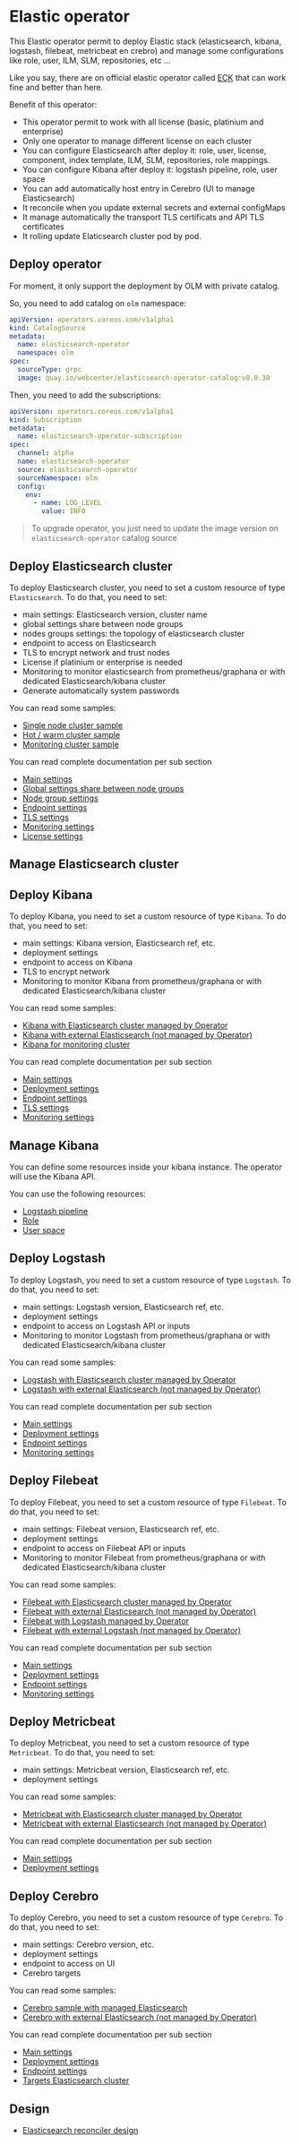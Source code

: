 # Elastic operator

This Elastic operator permit to deploy Elastic stack (elasticsearch, kibana, logstash, filebeat, metricbeat en crebro) and manage some configurations like role, user, ILM, SLM, repositories, etc ...


Like you say, there are on official elastic operator called [ECK](https://github.com/elastic/cloud-on-k8s) that can work fine and better than here.

Benefit of this operator:
- This operator permit to work with all license (basic, platinium and enterprise)
- Only one operator to manage different license on each cluster
- You can configure Elasticsearch after deploy it: role, user, license, component, index template, ILM, SLM, repositories, role mappings.
- You can configure Kibana after deploy it: logstash pipeline, role, user space
- You can add automatically host entry in Cerebro (UI to manage Elasticsearch)
- It reconcile when you update external secrets and external configMaps
- It manage automatically the transport TLS certificats and API TLS certificates
- It rolling update Elaticsearch cluster pod by pod.


## Deploy operator

For moment, it only support the deployment by OLM with private catalog.


So, you need to add catalog on `olm` namespace:
```yaml
apiVersion: operators.coreos.com/v1alpha1
kind: CatalogSource
metadata:
  name: elasticsearch-operator
  namespace: olm
spec:
  sourceType: grpc
  image: quay.io/webcenter/elasticsearch-operator-catalog:v0.0.38
```

Then, you need to add the subscriptions:
```yaml
apiVersion: operators.coreos.com/v1alpha1
kind: Subscription
metadata:
  name: elasticsearch-operator-subscription
spec:
  channel: alpha
  name: elasticsearch-operator
  source: elasticsearch-operator
  sourceNamespace: olm
  config:
    env:
      - name: LOG_LEVEL
        value: INFO
```

> To upgrade operator, you just need to update the image version on `elasticsearch-operator` catalog source

## Deploy Elasticsearch cluster

To deploy Elasticsearch cluster, you need to set a custom resource of type `Elasticsearch`.
To do that, you need to set:
  - main settings: Elasticsearch version, cluster name
  - global settings share between node groups
  - nodes groups settings: the topology of elasticsearch cluster
  - endpoint to access on Elasticsearch
  - TLS to encrypt network and trust nodes
  - License if platinium or enterprise is needed
  - Monitoring to monitor elasticsearch from prometheus/graphana or with dedicated Elasticsearch/kibana cluster
  - Generate automatically system passwords

You can read some samples:
  - [Single node cluster sample](documentations/elasticsearch/single-node-sample.md)
  - [Hot / warm cluster sample](documentations/elasticsearch/hot-warm-sample.md)
  - [Monitoring cluster sample](documentations/elasticsearch/monitoring-sample.md)


You can read complete documentation per sub section
  - [Main settings](documentations/elasticsearch/main-settings.md)
  - [Global settings share between node groups](documentations/elasticsearch/global-settings.md)
  - [Node group settings](documentations/elasticsearch/node-group-settings.md)
  - [Endpoint settings](documentations/elasticsearch/endpoint-settings.md)
  - [TLS settings](documentations/elasticsearch/tls-settings.md)
  - [Monitoring settings](documentations/elasticsearch/monitoring-settings.md)
  - [License settings](documentations/elasticsearch/license-settings.md)


## Manage Elasticsearch cluster

## Deploy Kibana

To deploy Kibana, you need to set a custom resource of type `Kibana`.
To do that, you need to set:
  - main settings: Kibana version, Elasticsearch ref, etc.
  - deployment settings
  - endpoint to access on Kibana
  - TLS to encrypt network
  - Monitoring to monitor Kibana from prometheus/graphana or with dedicated Elasticsearch/kibana cluster

You can read some samples:
  - [Kibana with Elasticsearch cluster managed by Operator](documentations/kibana/kibana-with-managed-cluster-sample.md)
  - [Kibana with external Elasticsearch (not managed by Operator)](documentations/kibana/kibana-with-external-cluster-sample.md)
  - [Kibana for monitoring cluster](documentations/elasticsearch/monitoring-sample.md)


You can read complete documentation per sub section
  - [Main settings](documentations/kibana/main-settings.md)
  - [Deployment settings](documentations/kibana/deployment-settings.md)
  - [Endpoint settings](documentations/kibana/endpoint-settings.md)
  - [TLS settings](documentations/kibana/tls-settings.md)
  - [Monitoring settings](documentations/kibana/monitoring-settings.md)

## Manage Kibana

You can define some resources inside your kibana instance. The operator will use the Kibana API.

You can use the following resources:
  - [Logstash pipeline](documentations/kibanaapi/logstash-pipeline.md)
  - [Role](documentations/kibanaapi/role.md)
  - [User space](documentations/kibanaapi/user-space.md)

## Deploy Logstash

To deploy Logstash, you need to set a custom resource of type `Logstash`.
To do that, you need to set:
  - main settings: Logstash version, Elasticsearch ref, etc.
  - deployment settings
  - endpoint to access on Logstash API or inputs
  - Monitoring to monitor Logstash from prometheus/graphana or with dedicated Elasticsearch/kibana cluster

You can read some samples:
  - [Logstash with Elasticsearch cluster managed by Operator](documentations/logstash/logstash-with-managed-cluster-sample.md)
  - [Logstash with external Elasticsearch (not managed by Operator)](documentations/logstash/logstash-with-external-cluster-sample.md)


You can read complete documentation per sub section
  - [Main settings](documentations/logstash/main-settings.md)
  - [Deployment settings](documentations/logstash/deployment-settings.md)
  - [Endpoint settings](documentations/logstash/endpoint-settings.md)
  - [Monitoring settings](documentations/logstash/monitoring-settings.md)

## Deploy Filebeat

To deploy Filebeat, you need to set a custom resource of type `Filebeat`.
To do that, you need to set:
  - main settings: Filebeat version, Elasticsearch ref, etc.
  - deployment settings
  - endpoint to access on Filebeat API or inputs
  - Monitoring to monitor Filebeat from prometheus/graphana or with dedicated Elasticsearch/kibana cluster


You can read some samples:
  - [Filebeat with Elasticsearch cluster managed by Operator](documentations/filebeat/filebeat-with-managed-cluster-sample.md)
  - [Filebeat with external Elasticsearch (not managed by Operator)](documentations/filebeat/filebeat-with-external-cluster-sample.md)
  - [Filebeat with Logstash managed by Operator](documentations/filebeat/filebeat-with-managed-logstash-sample.md)
  - [Filebeat with external Logstash (not managed by Operator)](documentations/filebeat/filebeat-with-external-logstash-sample.md)


You can read complete documentation per sub section
  - [Main settings](documentations/filebeat/main-settings.md)
  - [Deployment settings](documentations/filebeat/deployment-settings.md)
  - [Endpoint settings](documentations/filebeat/endpoint-settings.md)
  - [Monitoring settings](documentations/filebeat/monitoring-settings.md)

## Deploy Metricbeat

To deploy Metricbeat, you need to set a custom resource of type `Metricbeat`.
To do that, you need to set:
  - main settings: Metricbeat version, Elasticsearch ref, etc.
  - deployment settings

You can read some samples:
  - [Metricbeat with Elasticsearch cluster managed by Operator](documentations/metricbeat/metricbeat-with-managed-cluster-sample.md)
  - [Metricbeat with external Elasticsearch (not managed by Operator)](documentations/metricbeat/metricbeat-with-external-cluster-sample.md)


You can read complete documentation per sub section
  - [Main settings](documentations/metricbeat/main-settings.md)
  - [Deployment settings](documentations/metricbeat/deployment-settings.md)

## Deploy Cerebro

To deploy Cerebro, you need to set a custom resource of type `Cerebro`.
To do that, you need to set:
  - main settings: Cerebro version, etc.
  - deployment settings
  - endpoint to access on UI
  - Cerebro targets

You can read some samples:
  - [Cerebro sample with managed Elasticsearch](documentations/cerebro/cerebro-with-managed-cluster-sample.md)
  - [Cerebro with external Elasticsearch (not managed by Operator)](documentations/cerebro/cerebro-with-external-cluster-sample.md)


You can read complete documentation per sub section
  - [Main settings](documentations/cerebro/main-settings.md)
  - [Deployment settings](documentations/cerebro/deployment-settings.md)
  - [Endpoint settings](documentations/cerebro/endpoint-settings.md)
  - [Targets Elasticsearch cluster](documentations/cerebro/targets-settings.md)

## Design

- [Elasticsearch reconciler design](documentations/design/elasticsearch_design.md)